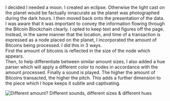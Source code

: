 I decided I needed a moon.  I created an eclipse.  Otherwise the light cast on the planet would be factually innacurate as the planet was photographed during the dark hours.  I then moved back onto the presentation of the data.
I was aware that it was important to convey the information flowing through the Bitcoin Blockchain clearly. 
I opted to keep text and figures off the page.  
Instead, in the same manner that the location, and time of a transaction is expressed as a node placed on the planet, 
I incorporated the amount of Bitcoins being processed.  I did this in 3 ways.  
First the amount of bitcoins is reflected in the size of the node which appears.  
Then, to help differentiate between similar amount sizes, I also added a hue parser which will apply a different color to nodes in accordance with the amount processed. 
Finally a sound is played.  The higher the amount of Bitcoins transacted, the higher the pitch.   This adds a further dimension to the piece which I hope keeps it subtle and captivating.

![Different amount? Different sounds, different sizes & different hues](https://raw.githubusercontent.com/craftfortress/devart-template/master/project_images/Capture6.JPG)
